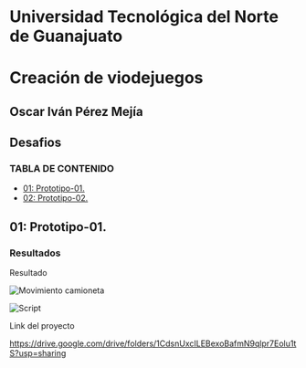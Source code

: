 # Universidad Tecnológica del Norte de Guanajuato
# Creación de viodejuegos
## Oscar Iván Pérez Mejía

## **Desafios**

### **TABLA DE CONTENIDO**
- [01: Prototipo-01.](#01-Prototipo-01)
- [02: Prototipo-02.](#02-protipo02)


## 01: Prototipo-01.

### Resultados

Resultado

![Movimiento camioneta](https://github.com/user-attachments/assets/51fb884a-4af9-45fd-b453-cc60d539c4b6)


![Script](https://github.com/user-attachments/assets/0910bcfe-9cdb-4836-b689-f32df803d9a6)

Link del proyecto

https://drive.google.com/drive/folders/1CdsnUxcILEBexoBafmN9qlpr7Eolu1tS?usp=sharing
